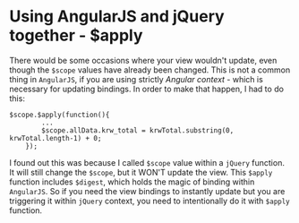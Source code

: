 # Using AngularJS and jQuery together - $apply

There would be some occasions where your view wouldn't update, even though the `$scope` values have already been changed.
This is not a common thing in `AngularJS`, if you are using strictly *Angular context* - which is necessary for updating bindings.
In order to make that happen, I had to do this:
```
$scope.$apply(function(){
        ...
        $scope.allData.krw_total = krwTotal.substring(0, krwTotal.length-1) + 0;
    });
```
I found out this was because I called `$scope` value within a `jQuery` function. It will still change the `$scope`, but it WON'T update the view. This `$apply` function includes `$digest`, which holds the magic of binding within `AngularJS`.
So if you need the view bindings to instantly update but you are triggering it within `jQuery` context, you need to intentionally do it with `$apply` function.
